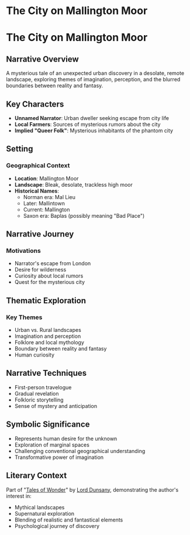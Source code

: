 # The City on Mallington Moor

# The City on Mallington Moor

## Narrative Overview
A mysterious tale of an unexpected urban discovery in a desolate, remote landscape, exploring themes of imagination, perception, and the blurred boundaries between reality and fantasy.

## Key Characters
- **Unnamed Narrator**: Urban dweller seeking escape from city life
- **Local Farmers**: Sources of mysterious rumors about the city
- **Implied "Queer Folk"**: Mysterious inhabitants of the phantom city

## Setting
### Geographical Context
- **Location**: Mallington Moor
- **Landscape**: Bleak, desolate, trackless high moor
- **Historical Names**:
  - Norman era: Mal Lieu
  - Later: Mallintown
  - Current: Mallington
  - Saxon era: Baplas (possibly meaning "Bad Place")

## Narrative Journey
### Motivations
- Narrator's escape from London
- Desire for wilderness
- Curiosity about local rumors
- Quest for the mysterious city

## Thematic Exploration
### Key Themes
- Urban vs. Rural landscapes
- Imagination and perception
- Folklore and local mythology
- Boundary between reality and fantasy
- Human curiosity

## Narrative Techniques
- First-person travelogue
- Gradual revelation
- Folkloric storytelling
- Sense of mystery and anticipation

## Symbolic Significance
- Represents human desire for the unknown
- Exploration of marginal spaces
- Challenging conventional geographical understanding
- Transformative power of imagination

## Literary Context
Part of "[Tales of Wonder](./tales-of-wonder.md)" by [Lord Dunsany](./lord-dunsany.md), demonstrating the author's interest in:
- Mythical landscapes
- Supernatural exploration
- Blending of realistic and fantastical elements
- Psychological journey of discovery